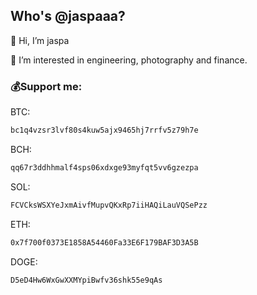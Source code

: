 ## Who's @jaspaaa?
👋 Hi, I’m jaspa

👀 I’m interested in engineering, photography and finance.

### 💰Support me:

BTC: 
```bash
bc1q4vzsr3lvf80s4kuw5ajx9465hj7rrfv5z79h7e
```
BCH:
```bash
qq67r3ddhhmalf4sps06xdxge93myfqt5vv6gzezpa
```

SOL:
```bash
FCVCksWSXYeJxmAivfMupvQKxRp7iiHAQiLauVQSePzz
```
ETH:
```bash
0x7f700f0373E1858A54460Fa33E6F179BAF3D3A5B
```

DOGE:
```bash
D5eD4Hw6WxGwXXMYpiBwfv36shk55e9qAs
```




<!---
qodl/qodl is a ✨ special ✨ repository because its `README.md` (this file) appears on your GitHub profile.
You can click the Preview link to take a look at your changes.
--->
